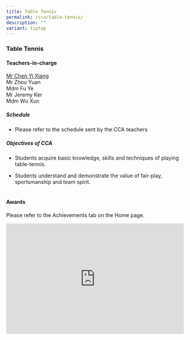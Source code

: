 ```yaml
---
title: Table Tennis
permalink: /cca/table-tennis/
description: ""
variant: tiptap
---
```

<h3>Table Tennis</h3>
<h4>Teachers-in-charge</h4>
<p></p>
<p><a href="mailto:chen_yixiang@moe.edu.sg" rel="noopener nofollow" target="_blank">Mr Chen Yi Xiang</a>
<br>Mr Zhou Yuan
<br>Mdm Fu Ye
<br>Mr Jeremy Ker
<br>Mdm Wu Xun</p>
<h5>Schedule</h5>
<ul data-tight="true" class="tight">
<li>
<p>Please refer to the schedule sent by the CCA teachers</p>
</li>
</ul>
<h5>Objectives of CCA</h5>
<ul data-tight="true" class="tight">
<li>
<p>Students acquire basic knowledge, skills and techniques of playing table-tennis.</p>
</li>
<li>
<p>Students understand and demonstrate the value of fair-play, sportsmanship
and team spirit.
<br>&nbsp;</p>
</li>
</ul>
<h4>Awards</h4>
<p>Please refer to the Achievements tab on the Home page.</p>
<div class="iframe-wrapper">
<iframe height="299" width="480" allowfullscreen="true" frameborder="0" src="https://docs.google.com/presentation/d/e/2PACX-1vTj0HLKSmIi6Pq66o-XE37uooPUkr2pLLBhg8aNPdxr8QR8gznbI-3V4Mje7vrfHI6TvIdqLHroo69w/embed?start=false&amp;loop=false&amp;delayms=5000"></iframe>
</div>
<p></p>